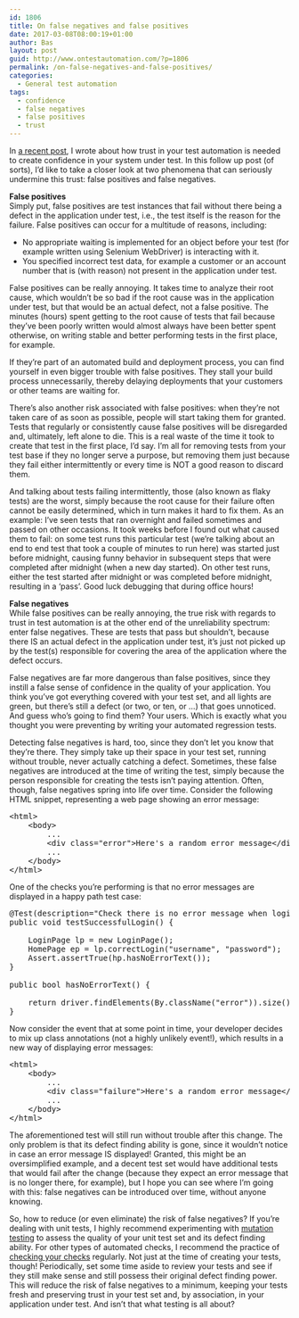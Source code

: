 ```yaml
---
id: 1806
title: On false negatives and false positives
date: 2017-03-08T08:00:19+01:00
author: Bas
layout: post
guid: http://www.ontestautomation.com/?p=1806
permalink: /on-false-negatives-and-false-positives/
categories:
  - General test automation
tags:
  - confidence
  - false negatives
  - false positives
  - trust
---
```

In <a href="http://www.ontestautomation.com/trust-automation/" target="_blank">a recent post</a>, I wrote about how trust in your test automation is needed to create confidence in your system under test. In this follow up post (of sorts), I&#8217;d like to take a closer look at two phenomena that can seriously undermine this trust: false positives and false negatives.

**False positives**  
Simply put, false positives are test instances that fail without there being a defect in the application under test, i.e., the test itself is the reason for the failure. False positives can occur for a multitude of reasons, including:

  * No appropriate waiting is implemented for an object before your test (for example written using Selenium WebDriver) is interacting with it.
  * You specified incorrect test data, for example a customer or an account number that is (with reason) not present in the application under test.

False positives can be really annoying. It takes time to analyze their root cause, which wouldn&#8217;t be so bad if the root cause was in the application under test, but that would be an actual defect, not a false positive. The minutes (hours) spent getting to the root cause of tests that fail because they&#8217;ve been poorly written would almost always have been better spent otherwise, on writing stable and better performing tests in the first place, for example.

If they&#8217;re part of an automated build and deployment process, you can find yourself in even bigger trouble with false positives. They stall your build process unnecessarily, thereby delaying deployments that your customers or other teams are waiting for.

There&#8217;s also another risk associated with false positives: when they&#8217;re not taken care of as soon as possible, people will start taking them for granted. Tests that regularly or consistently cause false positives will be disregarded and, ultimately, left alone to die. This is a real waste of the time it took to create that test in the first place, I&#8217;d say. I&#8217;m all for removing tests from your test base if they no longer serve a purpose, but removing them just because they fail either intermittently or every time is NOT a good reason to discard them.

And talking about tests failing intermittently, those (also known as flaky tests) are the worst, simply because the root cause for their failure often cannot be easily determined, which in turn makes it hard to fix them. As an example: I&#8217;ve seen tests that ran overnight and failed sometimes and passed on other occasions. It took weeks before I found out what caused them to fail: on some test runs this particular test (we&#8217;re talking about an end to end test that took a couple of minutes to run here) was started just before midnight, causing funny behavior in subsequent steps that were completed after midnight (when a new day started). On other test runs, either the test started after midnight or was completed before midnight, resulting in a &#8216;pass&#8217;. Good luck debugging that during office hours!

**False negatives**  
While false positives can be really annoying, the true risk with regards to trust in test automation is at the other end of the unreliability spectrum: enter false negatives. These are tests that pass but shouldn&#8217;t, because there IS an actual defect in the application under test, it&#8217;s just not picked up by the test(s) responsible for covering the area of the application where the defect occurs.

False negatives are far more dangerous than false positives, since they instill a false sense of confidence in the quality of your application. You think you&#8217;ve got everything covered with your test set, and all lights are green, but there&#8217;s still a defect (or two, or ten, or &#8230;) that goes unnoticed. And guess who&#8217;s going to find them? Your users. Which is exactly what you thought you were preventing by writing your automated regression tests.

Detecting false negatives is hard, too, since they don&#8217;t let you know that they&#8217;re there. They simply take up their space in your test set, running without trouble, never actually catching a defect. Sometimes, these false negatives are introduced at the time of writing the test, simply because the person responsible for creating the tests isn&#8217;t paying attention. Often, though, false negatives spring into life over time. Consider the following HTML snippet, representing a web page showing an error message:

<pre class="brush: html; gutter: false">&lt;html&gt;
	&lt;body&gt;
		...
		&lt;div class="error"&gt;Here&#039;s a random error message&lt;/div&gt;
		...
	&lt;/body&gt;
&lt;/html&gt;</pre>

One of the checks you&#8217;re performing is that no error messages are displayed in a happy path test case:

<pre class="brush: java; gutter: false">@Test(description="Check there is no error message when login is successful")
public void testSuccessfulLogin() {
		
	LoginPage lp = new LoginPage();
	HomePage ep = lp.correctLogin("username", "password");
	Assert.assertTrue(hp.hasNoErrorText());
}

public bool hasNoErrorText() {

	return driver.findElements(By.className("error")).size() == 0;
}</pre>

Now consider the event that at some point in time, your developer decides to mix up class annotations (not a highly unlikely event!), which results in a new way of displaying error messages:

<pre class="brush: html; gutter: false">&lt;html&gt;
	&lt;body&gt;
		...
		&lt;div class="failure"&gt;Here&#039;s a random error message&lt;/div&gt;
		...
	&lt;/body&gt;
&lt;/html&gt;</pre>

The aforementioned test will still run without trouble after this change. The only problem is that its defect finding ability is gone, since it wouldn&#8217;t notice in case an error message IS displayed! Granted, this might be an oversimplified example, and a decent test set would have additional tests that would fail after the change (because they expect an error message that is no longer there, for example), but I hope you can see where I&#8217;m going with this: false negatives can be introduced over time, without anyone knowing.

So, how to reduce (or even eliminate) the risk of false negatives? If you&#8217;re dealing with unit tests, I highly recommend experimenting with <a href="http://www.ontestautomation.com/an-introduction-to-mutation-testing-and-pit/" target="_blank">mutation testing</a> to assess the quality of your unit test set and its defect finding ability. For other types of automated checks, I recommend the practice of <a href="http://www.ontestautomation.com/do-you-check-your-automated-checks/" target="_blank">checking your checks</a> regularly. Not just at the time of creating your tests, though! Periodically, set some time aside to review your tests and see if they still make sense and still possess their original defect finding power. This will reduce the risk of false negatives to a minimum, keeping your tests fresh and preserving trust in your test set and, by association, in your application under test. And isn&#8217;t that what testing is all about?